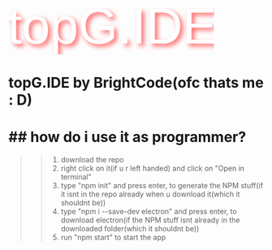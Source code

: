 <svg width="405.469" height="90.577" viewBox="0 0 405.469 90.577" xmlns="http://www.w3.org/2000/svg"><g id="svgGroup" stroke-linecap="round" fill-rule="evenodd" font-size="9pt" stroke="none" stroke-width="0.25mm" fill="white" style="stroke:none;stroke-width:0.25mm;fill:white;filter:drop-shadow(5px 5px 5px #ff5c5c)"><path d="M 25.537 62.94 L 25.537 69.434 Q 21.24 70.606 16.65 70.606 A 14.733 14.733 0 0 1 13.612 70.313 Q 10.553 69.668 8.74 67.603 A 9.449 9.449 0 0 1 6.938 64.41 Q 6.449 62.994 6.247 61.258 A 22.619 22.619 0 0 1 6.104 58.643 L 6.104 23.389 L 0 23.389 L 0 16.993 L 6.445 16.993 L 9.033 5.176 L 14.893 5.176 L 14.893 16.993 L 24.658 16.993 L 24.658 23.389 L 14.893 23.389 L 14.893 56.739 A 18.505 18.505 0 0 0 14.97 58.501 Q 15.145 60.324 15.714 61.428 A 3.82 3.82 0 0 0 16.138 62.085 Q 17.383 63.624 20.459 63.624 A 11.708 11.708 0 0 0 21.399 63.581 Q 22.469 63.494 23.996 63.229 A 61.143 61.143 0 0 0 25.537 62.94 Z" id="0" vector-effect="non-scaling-stroke"/><path d="M 71.582 64.014 A 20.45 20.45 0 0 0 75.29 57.956 Q 77.686 52.047 77.686 43.36 A 54.692 54.692 0 0 0 77.216 35.929 Q 76.048 27.435 71.973 22.681 Q 67.956 17.995 60.777 16.604 A 34.877 34.877 0 0 0 54.15 16.016 A 38.664 38.664 0 0 0 52.434 16.054 Q 41.895 16.522 36.401 22.852 Q 30.469 29.688 30.469 43.36 Q 30.469 50.65 32.236 56.063 A 22.869 22.869 0 0 0 36.377 63.746 A 18.455 18.455 0 0 0 38.242 65.672 Q 41.792 68.839 46.911 70.051 A 30.156 30.156 0 0 0 53.857 70.801 A 38.834 38.834 0 0 0 54.651 70.793 Q 58.455 70.715 61.648 69.886 A 19.646 19.646 0 0 0 71.582 64.014 Z M 68.457 43.36 A 58.472 58.472 0 0 0 68.214 37.826 Q 67.569 31.067 65.21 27.466 Q 62.102 22.723 54.948 22.519 A 22.852 22.852 0 0 0 54.297 22.51 A 18.55 18.55 0 0 0 50.093 22.956 Q 45.56 24.011 43.14 27.564 A 16.104 16.104 0 0 0 41.18 31.711 Q 39.9 35.681 39.725 41.478 A 62.393 62.393 0 0 0 39.697 43.36 Q 39.697 53.809 43.091 59.058 A 11.105 11.105 0 0 0 51.142 64.119 A 17.411 17.411 0 0 0 53.76 64.307 Q 59.31 64.307 62.637 61.807 A 10.478 10.478 0 0 0 65.063 59.229 Q 68.152 54.608 68.43 45.256 A 63.854 63.854 0 0 0 68.457 43.36 Z" id="1" vector-effect="non-scaling-stroke"/><path d="M 97.461 61.622 L 97.217 61.622 A 0.704 0.704 0 0 1 97.263 61.826 Q 97.39 62.793 97.409 68.016 A 536.384 536.384 0 0 1 97.412 69.922 L 97.412 90.577 L 88.623 90.577 L 88.623 27.784 Q 88.623 23.731 88.55 21.021 A 108.632 108.632 0 0 0 88.509 19.753 Q 88.441 18.003 88.333 17.016 A 15.621 15.621 0 0 0 88.33 16.993 L 96.826 16.993 A 1.252 1.252 0 0 1 96.847 17.115 Q 96.888 17.431 96.962 18.42 A 137.305 137.305 0 0 1 96.997 18.897 Q 97.119 20.606 97.217 22.583 Q 97.311 24.487 97.314 25.418 A 18.746 18.746 0 0 1 97.314 25.489 L 97.51 25.489 A 19.5 19.5 0 0 1 99.757 21.834 A 14.209 14.209 0 0 1 103.711 18.335 Q 107.568 16.065 113.867 16.065 A 23.039 23.039 0 0 1 119.745 16.769 A 15.376 15.376 0 0 1 128.467 22.608 Q 133.301 29.151 133.301 43.165 A 63.399 63.399 0 0 1 132.916 50.391 Q 131.988 58.457 128.819 63.335 A 18.324 18.324 0 0 1 128.442 63.892 A 15.795 15.795 0 0 1 117.202 70.578 A 23.989 23.989 0 0 1 113.867 70.801 A 24.921 24.921 0 0 1 107.712 70.095 A 14.702 14.702 0 0 1 97.461 61.622 Z M 124.072 43.36 A 65.547 65.547 0 0 0 123.886 38.236 Q 123.328 31.141 121.094 27.588 A 9.772 9.772 0 0 0 113.933 23.019 A 15.364 15.364 0 0 0 111.621 22.852 A 16.461 16.461 0 0 0 107.328 23.378 A 11.114 11.114 0 0 0 100.903 27.857 A 15.371 15.371 0 0 0 98.988 31.806 Q 97.663 35.778 97.452 41.721 A 65.478 65.478 0 0 0 97.412 44.043 A 51.885 51.885 0 0 0 97.675 49.461 Q 98.253 54.944 100.101 58.334 A 13.063 13.063 0 0 0 100.732 59.375 A 10.692 10.692 0 0 0 107.356 63.849 Q 109.247 64.307 111.523 64.307 A 13.95 13.95 0 0 0 115.352 63.814 A 9.646 9.646 0 0 0 121.069 59.498 A 14.971 14.971 0 0 0 122.62 55.962 Q 123.745 52.302 123.998 46.753 A 74.433 74.433 0 0 0 124.072 43.36 Z" id="2" vector-effect="non-scaling-stroke"/><path d="M 199.219 55.616 L 199.219 43.213 L 178.662 43.213 L 178.662 35.401 L 207.813 35.401 L 207.813 59.131 A 36.408 36.408 0 0 1 196.829 66.734 A 43.083 43.083 0 0 1 194.409 67.75 A 46.32 46.32 0 0 1 180.629 70.694 A 54.232 54.232 0 0 1 177.197 70.801 A 44.682 44.682 0 0 1 168.368 69.969 A 33.019 33.019 0 0 1 158.691 66.456 A 29.55 29.55 0 0 1 146.729 54.078 A 36.043 36.043 0 0 1 143.222 43.515 A 48.796 48.796 0 0 1 142.529 35.108 A 50.299 50.299 0 0 1 143.497 24.932 Q 145.477 15.348 151.514 9.18 Q 160.498 0 176.758 0 A 55.714 55.714 0 0 1 184.105 0.456 Q 190.634 1.326 195.313 3.858 A 23.909 23.909 0 0 1 204.092 12.139 A 31.762 31.762 0 0 1 206.299 16.211 L 197.412 18.848 A 21.062 21.062 0 0 0 194.084 13.95 A 17.309 17.309 0 0 0 189.331 10.303 Q 184.18 7.618 176.514 7.618 A 31.565 31.565 0 0 0 169.3 8.393 Q 163.498 9.754 159.559 13.506 A 19.963 19.963 0 0 0 158.301 14.82 Q 152.963 20.923 152.149 31.251 A 49.078 49.078 0 0 0 152.002 35.108 A 41.166 41.166 0 0 0 152.792 43.422 Q 153.874 48.666 156.436 52.695 A 23.555 23.555 0 0 0 158.691 55.689 A 21.938 21.938 0 0 0 171.935 62.818 A 31.98 31.98 0 0 0 177.197 63.233 A 39.078 39.078 0 0 0 186.393 62.179 A 34.805 34.805 0 0 0 189.771 61.182 A 30.432 30.432 0 0 0 194.602 59.023 A 22.114 22.114 0 0 0 199.219 55.616 Z" id="3" vector-effect="non-scaling-stroke"/><path d="M 224.414 59.131 L 233.936 59.131 L 233.936 69.825 L 224.414 69.825 L 224.414 59.131 Z" id="4" vector-effect="non-scaling-stroke"/><path d="M 252.295 1.026 L 261.621 1.026 L 261.621 69.825 L 252.295 69.825 L 252.295 1.026 Z" id="5" vector-effect="non-scaling-stroke"/><path d="M 304.785 69.825 L 279.053 69.825 L 279.053 1.026 L 301.807 1.026 A 55.909 55.909 0 0 1 312.419 1.97 Q 318.503 3.147 323.249 5.794 A 28.823 28.823 0 0 1 328.784 9.791 Q 338.23 18.508 338.281 34.543 A 54.786 54.786 0 0 1 338.281 34.717 A 47.15 47.15 0 0 1 337.473 43.665 A 34.337 34.337 0 0 1 334.058 53.467 A 29.708 29.708 0 0 1 322.29 65.577 A 32.87 32.87 0 0 1 310.486 69.45 A 42.153 42.153 0 0 1 304.785 69.825 Z M 301.611 8.497 L 288.379 8.497 L 288.379 62.354 L 303.711 62.354 A 29.395 29.395 0 0 0 310.453 61.614 A 22.956 22.956 0 0 0 317.017 58.985 A 22.731 22.731 0 0 0 325.583 49.799 A 27.143 27.143 0 0 0 325.781 49.415 A 28.313 28.313 0 0 0 328.308 41.712 A 38.955 38.955 0 0 0 328.906 34.717 Q 328.906 25.065 324.917 18.873 A 20.221 20.221 0 0 0 321.899 15.21 Q 315.936 9.496 305.428 8.645 A 47.306 47.306 0 0 0 301.611 8.497 Z" id="6" vector-effect="non-scaling-stroke"/><path d="M 360.596 62.208 L 405.469 62.208 L 405.469 69.825 L 351.27 69.825 L 351.27 1.026 L 403.467 1.026 L 403.467 8.643 L 360.596 8.643 L 360.596 30.713 L 400.537 30.713 L 400.537 38.233 L 360.596 38.233 L 360.596 62.208 Z" id="7" vector-effect="non-scaling-stroke"/></g></svg><br>
# topG.IDE by BrightCode(ofc thats me : D)
# ## how do i use it as programmer?
>> 1. download the repo
>> 2. right click on it(if u r left handed) and click on "Open in terminal"
>> 3. type "npm init" and press enter, to generate the NPM stuff(if it isnt in the repo already when u download it(which it shouldnt be))
>> 4. type "npm i --save-dev electron" and press enter, to download electron(if the NPM stuff isnt already in the downloaded folder(which it shouldnt be))
>> 5. run "npm start" to start the app